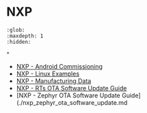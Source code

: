 # NXP

```{toctree}
:glob:
:maxdepth: 1
:hidden:

*
```

-   [NXP - Android Commissioning](./nxp_k32w_android_commissioning.md)
-   [NXP - Linux Examples](./nxp_imx8m_linux_examples.md)
-   [NXP - Manufacturing Data](./nxp_manufacturing_flow.md)
-   [NXP - RTs OTA Software Update Guide](./nxp_RTs_ota_software_update.md)
-   [NXP - Zephyr OTA Software Update Guide](./nxp_zephyr_ota_software_update.md

